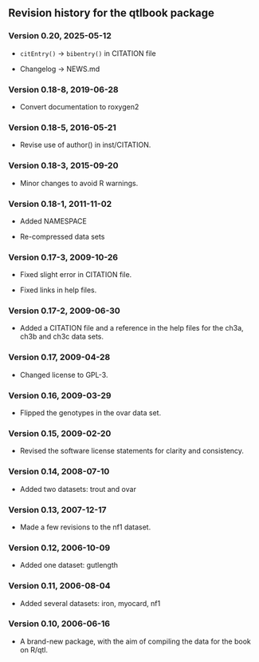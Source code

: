 ## Revision history for the qtlbook package

### Version 0.20, 2025-05-12

- `citEntry()` -> `bibentry()` in CITATION file

- Changelog -> NEWS.md


### Version 0.18-8, 2019-06-28

- Convert documentation to roxygen2


### Version 0.18-5, 2016-05-21

- Revise use of author() in inst/CITATION.


### Version 0.18-3, 2015-09-20

- Minor changes to avoid R warnings.


### Version 0.18-1, 2011-11-02

- Added NAMESPACE

- Re-compressed data sets


### Version 0.17-3, 2009-10-26

- Fixed slight error in CITATION file.

- Fixed links in help files.


### Version 0.17-2, 2009-06-30

- Added a CITATION file and a reference in the help files for the
  ch3a, ch3b and ch3c data sets.


### Version 0.17, 2009-04-28

- Changed license to GPL-3.


### Version 0.16, 2009-03-29

- Flipped the genotypes in the ovar data set.


### Version 0.15, 2009-02-20

- Revised the software license statements for clarity and
  consistency.


### Version 0.14, 2008-07-10

- Added two datasets: trout and ovar


### Version 0.13, 2007-12-17

- Made a few revisions to the nf1 dataset.


### Version 0.12, 2006-10-09

- Added one dataset: gutlength


### Version 0.11, 2006-08-04

- Added several datasets: iron, myocard, nf1


### Version 0.10, 2006-06-16

- A brand-new package, with the aim of compiling the data for the book
  on R/qtl.
